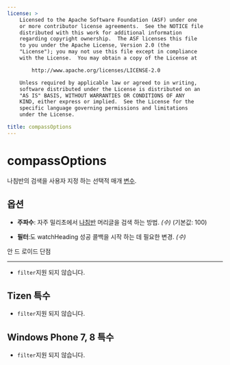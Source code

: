 ```yaml
---
license: >
    Licensed to the Apache Software Foundation (ASF) under one
    or more contributor license agreements.  See the NOTICE file
    distributed with this work for additional information
    regarding copyright ownership.  The ASF licenses this file
    to you under the Apache License, Version 2.0 (the
    "License"); you may not use this file except in compliance
    with the License.  You may obtain a copy of the License at

        http://www.apache.org/licenses/LICENSE-2.0

    Unless required by applicable law or agreed to in writing,
    software distributed under the License is distributed on an
    "AS IS" BASIS, WITHOUT WARRANTIES OR CONDITIONS OF ANY
    KIND, either express or implied.  See the License for the
    specific language governing permissions and limitations
    under the License.

title: compassOptions
---
```


# compassOptions

나침반의 검색을 사용자 지정 하는 선택적 매개 [변수](../../../plugin_ref/spec.html).

## 옵션

*   **주파수**: 자주 밀리초에서 [나침반](../compass.html) 머리글을 검색 하는 방법. *(수)* (기본값: 100)

*   **필터**:도 watchHeading 성공 콜백을 시작 하는 데 필요한 변경. *(수)*

안 드 로이드 단점

---

*   `filter`지원 되지 않습니다.

## Tizen 특수

*   `filter`지원 되지 않습니다.

## Windows Phone 7, 8 특수

*   `filter`지원 되지 않습니다.